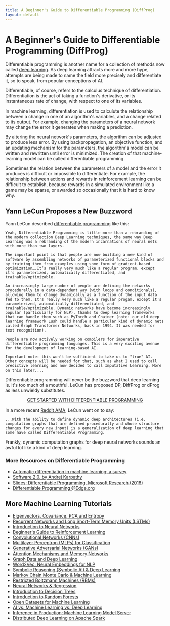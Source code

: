 ```yaml
---
title: A Beginner's Guide to Differentiable Programming (DiffProg)
layout: default
---
```


# A Beginner's Guide to Differentiable Programming (DiffProg)

Differentiable programming is another name for a collection of methods now called [deep learning](./neuralnet-overview). As deep learning attracts more and more hype, attempts are being made to name the field more precisely and differentiate it, so to speak, from popular conceptions of AI. 

Differentiable, of course, refers to the calculus technique of differentiation. Differentiation is the act of taking a function's derivative, or its instantaneous rate of change, with respect to one of its variables.

In machine learning, differentiation is used to calculute the relationship between a change in one of an algorithm's variables, and a change related to its output. For example, changing the parameters of a neural network may change the error it generates when making a prediction. 

By altering the neural network's parameters, the algorithm can be adjusted to produce less error. By using backpropagation, an objective function, and an updating mechanism for the parameters, the algorithm's model can be written and rewritten until error is minimized. The creation of that machine-learning model can be called differentiable programming. 

Sometimes the relation between the parameters of a model and the error it produces is difficult or impossible to differentiate. For example, the relationship between actions and rewards in reinforcement learning can be difficult to establish, because rewards in a simulated environment like a game may be sparse, or awarded so occasionally that it is hard to know why. 

## Yann LeCun Proposes a New Buzzword

Yann LeCun described [differentiable programming](https://www.facebook.com/yann.lecun/posts/10155003011462143) like this:

```
Yeah, Differentiable Programming is little more than a rebranding of the modern collection Deep Learning techniques, the same way Deep Learning was a rebranding of the modern incarnations of neural nets with more than two layers.

The important point is that people are now building a new kind of software by assembling networks of parameterized functional blocks and by training them from examples using some form of gradient-based optimization….It’s really very much like a regular program, except it’s parameterized, automatically differentiated, and trainable/optimizable.

An increasingly large number of people are defining the networks procedurally in a data-dependent way (with loops and conditionals), allowing them to change dynamically as a function of the input data fed to them. It's really very much like a regular progam, except it's parameterized, automatically differentiated, and trainable/optimizable. Dynamic networks have become increasingly popular (particularly for NLP), thanks to deep learning frameworks that can handle them such as PyTorch and Chainer (note: our old deep learning framework Lush could handle a particular kind of dynamic nets called Graph Transformer Networks, back in 1994. It was needed for text recognition).

People are now actively working on compilers for imperative differentiable programming languages. This is a very exciting avenue for the development of learning-based AI.

Important note: this won't be sufficient to take us to "true" AI. Other concepts will be needed for that, such as what I used to call predictive learning and now decided to call Imputative Learning. More on this later....
```

Differentiable programming will never be the buzzword that deep learning is. It's too much of a mouthful. LeCun has proposed DP, DiffProg or dProg as less unwieldy substitutes.

<p align="center">
<a href="https://docs.skymind.ai/docs/welcome" type="button" class="btn btn-lg btn-success" onClick="ga('send', 'event', ‘quickstart', 'click');">GET STARTED WITH DIFFERENTIABLE PROGRAMMING</a>
</p>

In a more recent [Reddit AMA](https://www.reddit.com/r/science/comments/7yegux/aaas_ama_hi_were_researchers_from_google/), LeCun went on to say:

```
...With the ability to define dynamic deep architectures (i.e. computation graphs that are defined procedurally and whose structure changes for every new input) is a generalization of deep learning that some have called Differentiable Programming.
```

Frankly, dynamic computation graphs for deep neural networks sounds an awful lot like a kind of deep learning.

### More Resources on Differentiable Programming

* [Automatic differentiation in machine learning: a survey](https://arxiv.org/abs/1502.05767)
* [Software 2.0, by Andrej Karpathy](https://medium.com/@karpathy/software-2-0-a64152b37c35)
* [Slides: Differentiable Programming, Microsoft Research (2016)](http://www.cs.nuim.ie/~gunes/files/Baydin-MSR-Slides-20160201.pdf)
* [Differentiable Programming @Edge.org](https://www.edge.org/response-detail/26794)

## <a name="resources">More Machine Learning Tutorials</a>

* [Eigenvectors, Covariance, PCA and Entropy](./eigenvector)
* [Recurrent Networks and Long Short-Term Memory Units (LSTMs)](./lstm.html)
* [Introduction to Neural Networks](./neuralnet-overview.html)
* [Beginner's Guide to Reinforcement Learning](./deepreinforcementlearning.html)
* [Convolutional Networks (CNNs)](./convolutionalnetwork.html)
* [Multilayer Perceptron (MLPs) for Classification](./multilayerperceptron)
* [Generative Adversarial Networks (GANs)](./generative-adversarial-network)
* [Attention Mechanisms and Memory Networks](./attention-memory-network.html)
* [Graph Data and Deep Learning](./graphanalytics.html)
* [Word2Vec: Neural Embeddings for NLP](./word2vec.html)
* [Symbolic Reasoning (Symbolic AI) & Deep Learning](./symbolicreasoning.html)
* [Markov Chain Monte Carlo & Machine Learning](/markovchainmontecarlo.html)
* [Restricted Boltzmann Machines (RBMs)](./restrictedboltzmannmachine.html)
* [Neural Networks & Regression](./logistic-regression.html)
* [Introduction to Decision Trees](./decision-tree.html)
* [Introduction to Random Forests](./random-forest.html)
* [Open Datasets for Machine Learning](./opendata.html)
* [AI vs. Machine Learning vs. Deep Learning](./ai-machinelearning-deeplearning.html)
* [Inference in Production: Machine Learning Model Server](./machine-learning-server.html)
* [Distributed Deep Learning on Apache Spark](./spark.html)
